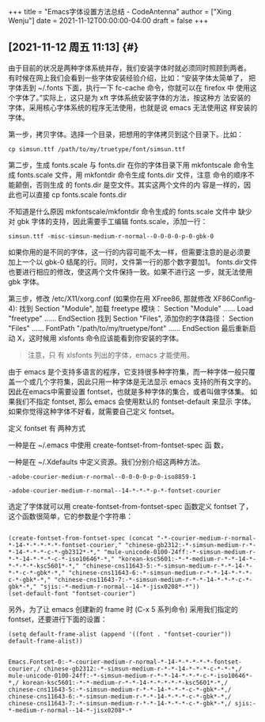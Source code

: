 +++
title = "Emacs字体设置方法总结 - CodeAntenna"
author = ["Xing Wenju"]
date = 2021-11-12T00:00:00-04:00
draft = false
+++

## <span class="timestamp-wrapper"><span class="timestamp">[2021-11-12 周五 11:13]</span></span> {#}

由于目前的状况是两种字体系统并存，我们安装字体时就必须同时照顾到两者。 有时候在网上我们会看到一些字体安装经验介绍，比如：“安装字体太简单了， 把字体丢到 ~/.fonts 下面，执行一下 fc-cache 命令，你就可以在 firefox 中 使用这个字体了。”实际上，这只是为 xft 字体系统安装字体的方法，按这种方 法安装的字体，采用核心字体系统的程序无法使用，也就是说 emacs 无法使用这 样安装的字体。

第一步，拷贝字体。选择一个目录，把想用的字体拷贝到这个目录下。比如：

```shell
cp simsun.ttf /path/to/my/truetype/font/simsun.ttf
```

第二步，生成 fonts.scale 与 fonts.dir 在你的字体目录下用 mkfontscale
命令生成 fonts.scale 文件，用 mkfontdir 命令生成 fonts.dir 文件，注意
命令的顺序不能颠倒，否则生成 的 fonts.dir 是空文件。其实这两个文件的内
容是一样的，因此也可以直接 cp fonts.scale fonts.dir

不知道是什么原因 mkfontscale/mkfontdir 命令生成的 fonts.scale 文件中 缺少对 gbk 字体的支持，因此需要手工编辑 fonts.scale，添加一行：

```shell
simsun.ttf -misc-simsun-medium-r-normal--0-0-0-0-p-0-gbk-0
```

如果你用的是不同的字体，这一行的内容可能不太一样，但需要注意的是必须要 加上一个以 gbk-0 结尾的行。同时，文件第一行的那个数字要加1。 fonts.dir文件也要进行相应的修改，使这两个文件保持一致。如果不进行这 一步，就无法使用 gbk 字体。

第三步，修改 /etc/X11/xorg.conf (如果你在用 XFree86, 那就修改 XF86Config-4):  找到 Section "Module", 加载 freetype 模块：  Section "Module" ...... Load "freetype" ...... EndSection  找到 Section "Files", 添加你的字体路径：  Section "Files" ...... FontPath "/path/to/my/truetype/font" ...... EndSection  最后重新启动 X，这时候用 xlsfonts 命令应该能看到你安装的字体。

> 注意，只 有 xlsfonts 列出的字体，emacs 才能使用。

由于 emacs 是个支持多语言的程序，它支持很多种字符集，而一种字体一般只覆 盖一个或几个字符集，因此只用一种字体是无法显示 emacs 支持的所有文字的。 因此在emacs中需要设置 fontset，也就是多种字体的集合，或者叫做字体集。  如果我们不指定 fontset, 那么 emacs 会使用默认的 fontset-default 来显示 字体。如果你觉得这种字体不好看，就需要自己定义 fontset。

定义 fontset 有 两种方式

一种是在 ~/.emacs 中使用 create-fontset-from-fontset-spec 函 数，

一种是在 ~/.Xdefaults 中定义资源。我们分别介绍这两种方法。

```shell
-adobe-courier-medium-r-normal--0-0-0-0-p-0-iso8859-1

-adobe-courier-medium-r-normal--14-*-*-*-p-*-fontset-courier
```

选定了字体就可以用 create-fontset-from-fontset-spec 函数定义 fontset 了，这个函数很简单，它的参数是个字符串：

```emacs-lisp

(create-fontset-from-fontset-spec (concat "-*-courier-medium-r-normal-*-14-*-*-*-*-*-fontset-courier," "chinese-gb2312:-*-simsun-medium-r-*-*-14-*-*-*-c-*-gb2312*-*," "mule-unicode-0100-24ff:-*-simsun-medium-r-*-*-14-*-*-*-c-*-iso10646*-*," "korean-ksc5601:-*-*-medium-r-*-*-14-*-*-*-*-*-ksc5601*-*," "chinese-cns11643-5:-*-simsun-medium-r-*-*-14-*-*-*-c-*-gbk*-*," "chinese-cns11643-6:-*-simsun-medium-r-*-*-14-*-*-*-c-*-gbk*-*," "chinese-cns11643-7:-*-simsun-medium-r-*-*-14-*-*-*-c-*-gbk*-*," "sjis:-*-medium-r-normal--14-*-jisx0208*-*"))
(set-default-font "fontset-courier")
```

另外，为了让 emacs 创建新的 frame 时 (C-x 5 系列命令) 采用我们指定的 fontset，还要进行下面的设置：

```emacs-lisp
(setq default-frame-alist (append '((font . "fontset-courier")) default-frame-alist))
```

```shell

Emacs.Fontset-0:-*-courier-medium-r-normal-*-14-*-*-*-*-*-fontset-courier,/ chinese-gb2312:-*-simsun-medium-r-*-*-14-*-*-*-c-*-*-*,/ mule-unicode-0100-24ff:-*-simsun-medium-r-*-*-14-*-*-*-c-*-iso10646*-*,/ korean-ksc5601:-*-*-medium-r-*-*-14-*-*-*-*-*-ksc5601*-*,/ chinese-cns11643-5:-*-simsun-medium-r-*-*-14-*-*-*-c-*-gbk*-*,/ chinese-cns11643-6:-*-simsun-medium-r-*-*-14-*-*-*-c-*-gbk*-*,/ chinese-cns11643-7:-*-simsun-medium-r-*-*-14-*-*-*-c-*-gbk*-*,/ sjis:-*-medium-r-normal--14-*-jisx0208*-*

```
